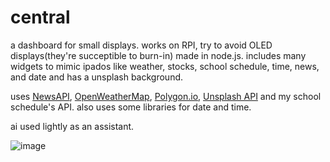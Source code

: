 # central
a dashboard for small displays.
works on RPI, try to avoid OLED displays(they're succeptible to burn-in)
made in node.js. includes many widgets to mimic ipados like weather, stocks, school schedule, time, news, and date and has a unsplash background.

uses [NewsAPI](https://newsapi.org/), [OpenWeatherMap](https://openweathermap.org/), [Polygon.io](https://polygon.io/), [Unsplash API](https://unsplash.com/developers) and my school schedule's API. also uses some libraries for date and time.

ai used lightly as an assistant.

![image](https://github.com/user-attachments/assets/f0874b4d-7ff0-44f2-a0bd-5b8f5ea91f40)
